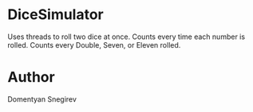# DiceSimulator
Uses threads to roll two dice at once. Counts every time each number is rolled. Counts every Double, Seven, or Eleven rolled.

# Author
Domentyan Snegirev
